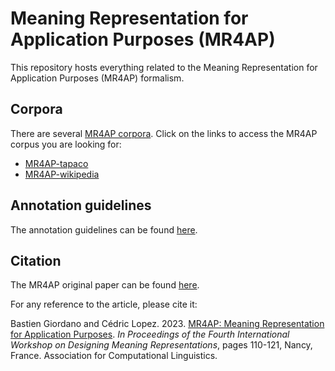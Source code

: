 Meaning Representation for Application Purposes (MR4AP)
=======================================================

This repository hosts everything related to the Meaning Representation for Application Purposes (MR4AP) formalism.

## Corpora

There are several [MR4AP corpora](corpora). Click on the links to access the MR4AP corpus you are looking for:
* [MR4AP-tapaco](corpora/MR4AP-tapaco)
* [MR4AP-wikipedia](corpora/MR4AP-wikipedia)

## Annotation guidelines

The annotation guidelines can be found [here](guidelines/guidelines.md).

## Citation

The MR4AP original paper can be found [here](paper/mr4ap_giordano_lopez_dmr2023.pdf).  

For any reference to the article, please cite it:

Bastien Giordano and Cédric Lopez. 2023. [MR4AP: Meaning Representation for Application Purposes](https://dmr2023.github.io/pdf/2023.dmr-1.11.pdf). 
_In Proceedings of the Fourth International Workshop on Designing Meaning Representations_, pages 110-121, Nancy, France. 
Association for Computational Linguistics.